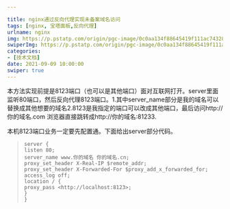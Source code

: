 ```yaml
---

title: nginx通过反向代理实现未备案域名访问
tags: [nginx, 宝塔面板,反向代理]
urlname: nginx
img: https://p.pstatp.com/origin/pgc-image/0c0aa134f88645419f111ac743282ab3
swiperImg: https://p.pstatp.com/origin/pgc-image/0c0aa134f88645419f111ac743282ab3
categories:
- [技术文档]
date: 2021-09-09 10:00:00
swiper: true
---
```


本方法实现前提是8123端口（也可以是其他端口）面对互联网打开。server里面监听80端口，然后反向代理8123端口。1.其中server_name部分是我的域名可以替换成其他想要的域名2.8123是我指定的端口可以改成其他端口，最后访问http://你的域名.com   浏览器直接跳转成http://你的域名:81233.                  

本机8123端口业务一定要先配置通。下面给出server部分代码。

> ```
> server {
> listen 80;
> server_name www.你的域名 你的域名.cn;
> proxy_set_header X-Real-IP $remote_addr;
> proxy_set_header X-Forwarded-For $proxy_add_x_forwarded_for;
> access_log off;
> location / {
> proxy_pass <http://localhost:8123>;
> }
> }
> ```